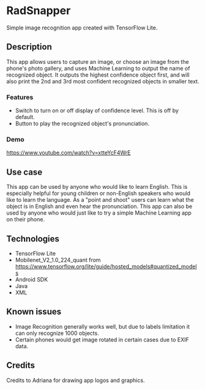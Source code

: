 # RadSnapper
Simple image recognition app created with TensorFlow Lite.

## Description
This app allows users to capture an image, or choose an image from the phone's photo gallery, and uses Machine Learning to output the name of recognized object. 
It outputs the highest confidence object first, and will also print the 2nd and 3rd most confident recognized objects in smaller text.

### Features
- Switch to turn on or off display of confidence level. This is off by default.
- Button to play the recognized object's pronunciation.

### Demo
https://www.youtube.com/watch?v=xtteYcF4WrE

## Use case
This app can be used by anyone who would like to learn English. 
This is especially helpful for young children or non-English speakers who would like to learn the language.
As a "point and shoot" users can learn what the object is in English and even hear the pronunciation.
This app can also be used by anyone who would just like to try a simple Machine Learning app on their phone.

## Technologies
- TensorFlow Lite 
- Mobilenet_V2_1.0_224_quant from https://www.tensorflow.org/lite/guide/hosted_models#quantized_models
- Android SDK
- Java
- XML

## Known issues
- Image Recognition generally works well, but due to labels limitation it can only recognize 1000 objects.
- Certain phones would get image rotated in certain cases due to EXIF data.

## Credits
Credits to Adriana for drawing app logos and graphics.






